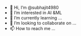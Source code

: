 - 👋 Hi, I’m @subhajit4980
- 👀 I’m interested in AI &ML
- 🌱 I’m currently learning ...
- 💞️ I’m looking to collaborate on ...
- 📫 How to reach me ...

<!---
subhajit4980/subhajit4980 is a ✨ special ✨ repository because its `README.md` (this file) appears on your GitHub profile.
You can click the Preview link to take a look at your changes.
--->
